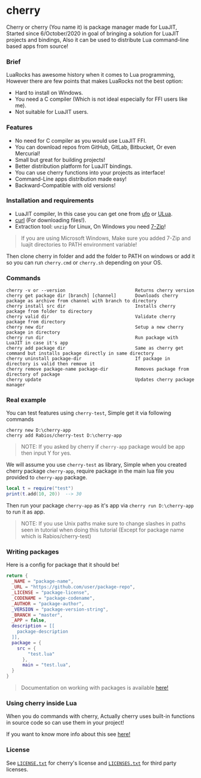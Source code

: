 # cherry

Cherry or cherry (You name it) is package manager made for LuaJIT, Started since 6/October/2020 in goal of bringing a solution for LuaJIT projects and bindings, Also it can be used to distribute Lua command-line based apps from source!

### Brief

LuaRocks has awesome history when it comes to Lua programming, However there are few points that makes LuaRocks not the best option:

- Hard to install on Windows.
- You need a C compiler (Which is not ideal especially for FFI users like me).
- Not suitable for LuaJIT users.

### Features

- No need for C compiler as you would use LuaJIT FFI.
- You can download repos from GitHub, GitLab, Bitbucket, Or even Mercurial!
- Small but great for building projects!
- Better distribution platform for LuaJIT bindings.
- You can use cherry functions into your projects as interface!
- Command-Line apps distribution made easy!
- Backward-Compatible with old versions!

### Installation and requirements

- LuaJIT compiler, In this case you can get one from [ufo](https://github.com/malkia/ufo) or [ULua](https://ulua.io).
- [curl](https://curl.haxx.se) (For downloading files!).
- Extraction tool: `unzip` for Linux, On Windows you need [7-Zip](https://www.7-zip.org)!

> If you are using Microsoft Windows, Make sure you added 7-Zip and luajit directories to PATH environment variable!

Then clone cherry in folder and add the folder to PATH on windows or add it so you can run `cherry.cmd` or `cherry.sh` depending on your OS.

### Commands

```
cherry -v or --version                          Returns cherry version
cherry get package dir [branch] [channel]       Downloads cherry package as archive from channel with branch to directory
cherry install src dir                          Installs cherry package from folder to directory
cherry valid dir                                Validate cherry package from directory
cherry new dir                                  Setup a new cherry package in directory
cherry run dir                                  Run package with LuaJIT in case it's app
cherry add package dir                          Same as cherry get command but installs package directly in same directory
cherry uninstall package-dir                    If package in directory is valid then remove it
cherry remove package-name package-dir          Removes package from directory of package
cherry update                                   Updates cherry package manager
```

### Real example

You can test features using `cherry-test`, Simple get it via following commands

```
cherry new D:\cherry-app
cherry add Rabios/cherry-test D:\cherry-app
```

> NOTE: If you asked by cherry if `cherry-app` package would be app then input Y for yes.

We will assume you use `cherry-test` as library, Simple when you created cherry package `cherry-app`, require package in the main lua file you provided to `cherry-app` package.

```lua
local t = require("test")
print(t.add(10, 20))  --> 30
```

Then run your package `cherry-app` as it's app via `cherry run D:\cherry-app` to run it as app.

> NOTE: If you use Unix paths make sure to change slashes in paths seen in tutorial when doing this tutorial (Except for package name which is Rabios/cherry-test)

### Writing packages

Here is a config for package that it should be!

```lua
return {
  _NAME = "package-name",
  _URL = "https://github.com/user/package-repo",
  _LICENSE = "package-license",
  _CODENAME = "package-codename",
  _AUTHOR = "package-author",
  _VERSION = "package-version-string",
  _BRANCH = "master",
  _APP = false,
  description = [[
    package-description
  ]],
  package = {
    src = {
	    "test.lua"
	  },
	  main = "test.lua",
  }
}
```

> Documentation on working with packages is available [here!](https://github.com/Rabios/cherry/blob/master/packages.md)


### Using cherry inside Lua

When you do commands with cherry, Actually cherry uses built-in functions in source code so can use them in your project!

If you want to know more info about this see [here!](https://github.com/Rabios/cherry/blob/master/api.md)

### License

See [`LICENSE.txt`](https://github.com/Rabios/cherry/blob/master/LICENSE.txt) for cherry's license and [`LICENSES.txt`](https://github.com/Rabios/cherry/blob/master/LICENSES.txt) for third party licenses.
